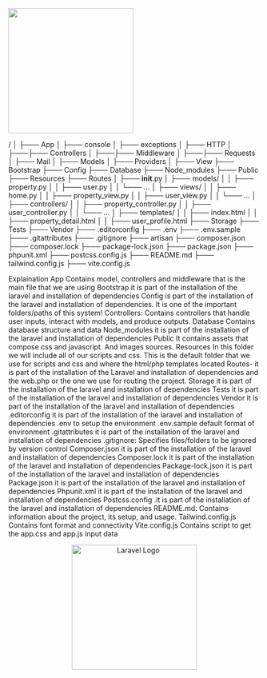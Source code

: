 <img src="https://dev-vincentelipe.pantheonsite.io/wp-content/uploads/2023/11/siteLogo.png" width="250">

/
│
├─── App
│    ├─── console
│    ├─── exceptions
│    ├─── HTTP
│    ├───├─── Controllers
│    ├───├─── Middleware
│    ├───├─── Requests
│    ├─── Mail
│    ├─── Models
│    ├─── Providers
│    ├─── View
├─── Bootstrap
├─── Config
├─── Database
├─── Node_modules
├─── Public
├─── Resources
├─── Routes
│    ├─── __init__.py
│    ├─── models/
│    │    ├─── property.py
│    │    ├─── user.py
│    │    └─── ...
│    ├─── views/
│    │    ├─── home.py
│    │    ├─── property_view.py
│    │    ├─── user_view.py
│    │    └─── ...
│    ├─── controllers/
│    │    ├─── property_controller.py
│    │    ├─── user_controller.py
│    │    └─── ...
│    ├─── templates/
│    │    ├─── index.html
│    │    ├─── property_detail.html
│    │    ├─── user_profile.html
├─── Storage
├─── Tests
├─── Vendor
├─── .editorconfig
├─── .env
├─── .env.sample
├─── .gitattributes
├─── .gitignore
├─── artisan
├─── composer.json
├─── composer.lock
├─── package-lock.json
├─── package.json
├─── phpunit.xml
├─── postcss.config.js
├─── README.md
├─── tailwind.config.js
├─── vite.config.js





Explaination
App Contains model, controllers and middleware that is the main file that we are using
Bootstrap it is part of the installation of the laravel and installation of dependencies
Config is part of the installation of the laravel and installation of dependencies. It is one of the important folders/paths of this system!
Controllers: Contains controllers that handle user inputs, interact with models, and produce outputs.
Database Contains database structure and data 
Node_modules it is part of the installation of the laravel and installation of dependencies
Public It contains assets that compose css and javascript. And images sources. 
Resources In this folder we will include all of our scripts and css. This is the default folder that we use for scripts and css and where the html/php templates located
Routes-  it is part of the installation of the Laravel and installation of dependencies and the  web.php or the one we use for routing the project.
Storage it is part of the installation of the laravel and installation of dependencies
Tests it is part of the installation of the laravel and installation of dependencies
Vendor it is part of the installation of the laravel and installation of dependencies
.editorconfig it is part of the installation of the laravel and installation of dependencies
.env to setup the environment
.env.sample default format of environment
.gitattributes it is part of the installation of the laravel and installation of dependencies
.gitignore: Specifies files/folders to be ignored by version control 
Composer.json it is part of the installation of the laravel and installation of dependencies
Composer.lock it is part of the installation of the laravel and installation of dependencies
Package-lock.json it is part of the installation of the laravel and installation of dependencies
Package.json it is part of the installation of the laravel and installation of dependencies
Phpunit.xml  it is part of the installation of the laravel and installation of dependencies
Postcss.config .it is part of the installation of the laravel and installation of dependencies
README.md: Contains information about the project, its setup, and usage.
Tailwind.config.js Contains font format and connectivity
Vite.config.js Contains script to get the app.css and app.js input data



<p align="center"><a href="https://laravel.com" target="_blank"><img src="https://raw.githubusercontent.com/laravel/art/master/logo-lockup/5%20SVG/2%20CMYK/1%20Full%20Color/laravel-logolockup-cmyk-red.svg" width="250" alt="Laravel Logo"></a></p>    
